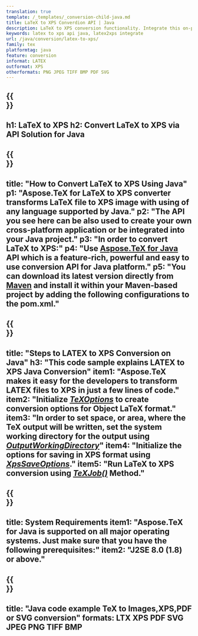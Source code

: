 ```yaml
---
translation: true
template: /_templates/_conversion-child-java.md
title: LaTeX to XPS Converdion API | Java 
description: LaTeX to XPS conversion functionality. Integrate this on-premise Java library into your project or use cross-platform applications to convert LaTeX to XPS.
keywords: latex to xps api java, latex2xps integrate
url: /java/conversion/latex-to-xps/
family: tex
platformtag: java
feature: conversion
informat: LATEX
outformat: XPS
otherformats: PNG JPEG TIFF BMP PDF SVG
---
```


{{<section banner>}}
---
h1: LaTeX to XPS
h2: Convert LaTeX to XPS via API Solution for Java
---

{{<section overview>}}
---
title: "How to Convert LaTeX to XPS Using Java"
p1: "Aspose.TeX for LaTeX to XPS converter transforms LaTeX file to XPS image with using of any language supported by Java."
p2: "The API you see here can be also used to create your own cross-platform application or be integrated into your Java project."
p3: "In order to convert LaTeX to XPS:"
p4: "Use [Aspose.TeX for Java](https://products.aspose.com/tex/java) API which is a feature-rich, powerful and easy to use conversion API for Java platform."
p5: "You can download its latest version directly from [Maven](https://repository.aspose.com/webapp/#/artifacts/browse/tree/General/repo/com/aspose/aspose-tex) and install it within your Maven-based project by adding the following configurations to the pom.xml."
---

{{<section feature1>}}
---
title: "Steps to LATEX to XPS Conversion on Java"
h3: "This code sample explains LATEX to XPS Java Conversion"
item1: "Aspose.TeX makes it easy for the developers to transform LATEX files to XPS in just a few lines of code."
item2: "Initialize [*TeXOptions*](https://reference.aspose.com/tex/java/com.aspose.tex/TeXOptions) to create conversion options for Object LaTeX format."
item3: "In order to set space, or area, where the TeX output will be written, set the system working directory for the output using [*OutputWorkingDirectory*](https://reference.aspose.com/tex/java/com.aspose.tex/TeXOptions#getOutputWorkingDirectory--)"
item4: "Initialize the options for saving in XPS format using [*XpsSaveOptions*](https://reference.aspose.com/tex/java/com.aspose.tex.rendering/XpsSaveOptions)."
item5: "Run LaTeX to XPS conversion using [*TeXJob()*](https://reference.aspose.com/tex/java/com.aspose.tex/TeXJob) Method."
---

{{<section feature2>}}
---
title: System Requirements
item1: "Aspose.TeX for Java is supported on all major operating systems. Just make sure that you have the following prerequisites:"
item2: "J2SE 8.0 (1.8) or above."
---

{{<section widget>}}
---
title: "Java code example TeX to Images,XPS,PDF or SVG conversion"
formats: LTX XPS PDF SVG JPEG PNG TIFF BMP
---